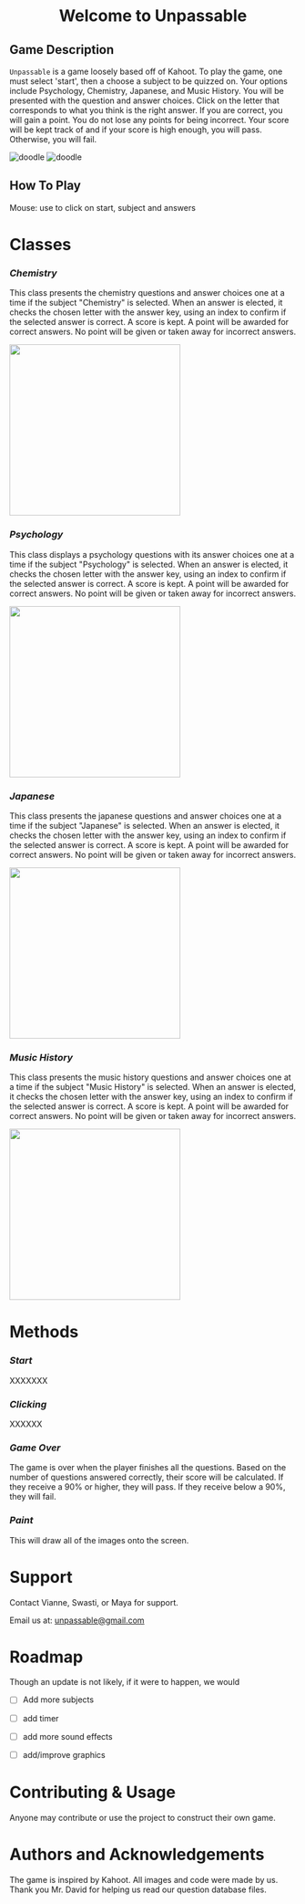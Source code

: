 <h1 align="center">Welcome to Unpassable</h1>
<p align="center">
 
## Game Description

`Unpassable` is a game loosely based off of Kahoot. To play the game, one must select 'start', then a choose a subject to be quizzed on. Your options include Psychology, Chemistry, Japanese, and Music History. You will be presented with the question and answer choices. Click on the letter that corresponds to what you think is the right answer. If you are correct, you will gain a point. You do not lose any points for being incorrect. Your score will be kept track of and if your score is high enough, you will pass. Otherwise, you will fail.

 ![doodle](start.gif)
 ![doodle](subjects.gif)

 
## How To Play

  Mouse: use to click on start, subject and answers

# Classes
### ***Chemistry***
This class presents the chemistry questions and answer choices one at a time if the subject "Chemistry" is selected. When an answer is elected, it checks the chosen letter with the answer key, using an index to confirm if the selected answer is correct. A score is kept. A point will be awarded for correct answers. No point will be given or taken away for incorrect answers.

 <img src="https://github.com/bubbles232/unpassable/blob/main/chemistry.png" width="300" height="300">
 
### ***Psychology***
This class displays a psychology questions with its answer choices one at a time if the subject "Psychology" is selected. When an answer is elected, it checks the chosen letter with the answer key, using an index to confirm if the selected answer is correct. A score is kept. A point will be awarded for correct answers. No point will be given or taken away for incorrect answers.

 <img src="https://github.com/bubbles232/unpassable/blob/main/psych.png" width="300" height="300">

### ***Japanese***
This class presents the japanese questions and answer choices one at a time if the subject "Japanese" is selected. When an answer is elected, it checks the chosen letter with the answer key, using an index to confirm if the selected answer is correct. A score is kept. A point will be awarded for correct answers. No point will be given or taken away for incorrect answers.

 <img src="https://github.com/bubbles232/unpassable/blob/main/japanese.png" width="300" height="300">
 
### ***Music History***
This class presents the music history questions and answer choices one at a time if the subject "Music History" is selected. When an answer is elected, it checks the chosen letter with the answer key, using an index to confirm if the selected answer is correct. A score is kept. A point will be awarded for correct answers. No point will be given or taken away for incorrect answers.
 
 <img src="https://github.com/bubbles232/unpassable/blob/main/music%20history.png" width="300" height="300">
 
# Methods
### ***Start***
XXXXXXX

### ***Clicking***
XXXXXX
 
### ***Game Over***
The game is over when the player finishes all the questions. Based on the number of questions answered correctly, their score will be calculated. If they receive a 90% or higher, they will pass. If they receive below a 90%, they will fail.

### ***Paint***
This will draw all of the images onto the screen.

# Support
Contact Vianne, Swasti, or Maya for support.

Email us at: unpassable@gmail.com
 
# Roadmap
 Though an update is not likely, if it were to happen, we would 
 - [ ] Add more subjects
 - [ ] add timer
 - [ ] add more sound effects
 - [ ] add/improve graphics

 
# Contributing & Usage
 Anyone may contribute or use the project to construct their own game.
 
# Authors and Acknowledgements
The game is inspired by Kahoot. All images and code were made by us. Thank you Mr. David for helping us read our question database files.
